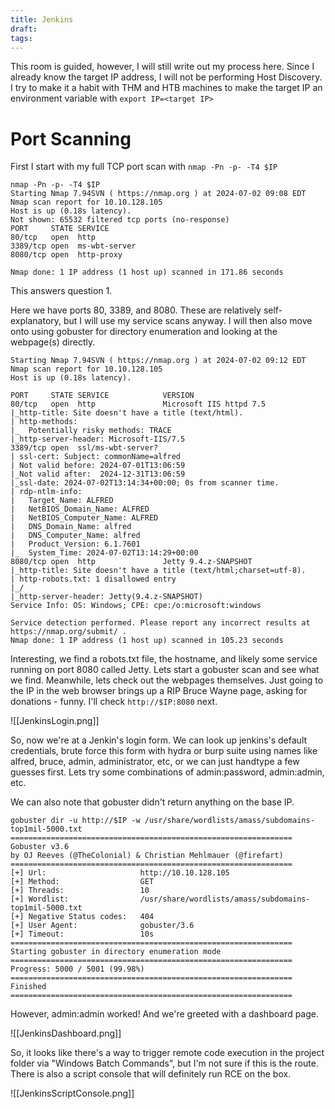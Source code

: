 ```yaml
---
title: Jenkins
draft: 
tags:
---
```

This room is guided, however, I will still write out my process here. Since I already know the target IP address, I will not be performing Host Discovery. I try to make it a habit with THM and HTB machines to make the target IP an environment variable with `export IP=<target IP>`
# Port Scanning

First I start with my full TCP port scan with `nmap -Pn -p- -T4 $IP`

```
nmap -Pn -p- -T4 $IP
Starting Nmap 7.94SVN ( https://nmap.org ) at 2024-07-02 09:08 EDT
Nmap scan report for 10.10.128.105
Host is up (0.18s latency).
Not shown: 65532 filtered tcp ports (no-response)
PORT     STATE SERVICE
80/tcp   open  http
3389/tcp open  ms-wbt-server
8080/tcp open  http-proxy

Nmap done: 1 IP address (1 host up) scanned in 171.86 seconds
```
This answers question 1.

Here we have ports 80, 3389, and 8080. These are relatively self-explanatory, but I will use my service scans anyway. I will then also move onto using gobuster for directory enumeration and looking at the webpage(s) directly.
```
Starting Nmap 7.94SVN ( https://nmap.org ) at 2024-07-02 09:12 EDT
Nmap scan report for 10.10.128.105
Host is up (0.18s latency).

PORT     STATE SERVICE            VERSION
80/tcp   open  http               Microsoft IIS httpd 7.5
|_http-title: Site doesn't have a title (text/html).
| http-methods: 
|_  Potentially risky methods: TRACE
|_http-server-header: Microsoft-IIS/7.5
3389/tcp open  ssl/ms-wbt-server?
| ssl-cert: Subject: commonName=alfred
| Not valid before: 2024-07-01T13:06:59
|_Not valid after:  2024-12-31T13:06:59
|_ssl-date: 2024-07-02T13:14:34+00:00; 0s from scanner time.
| rdp-ntlm-info: 
|   Target_Name: ALFRED
|   NetBIOS_Domain_Name: ALFRED
|   NetBIOS_Computer_Name: ALFRED
|   DNS_Domain_Name: alfred
|   DNS_Computer_Name: alfred
|   Product_Version: 6.1.7601
|_  System_Time: 2024-07-02T13:14:29+00:00
8080/tcp open  http               Jetty 9.4.z-SNAPSHOT
|_http-title: Site doesn't have a title (text/html;charset=utf-8).
| http-robots.txt: 1 disallowed entry 
|_/
|_http-server-header: Jetty(9.4.z-SNAPSHOT)
Service Info: OS: Windows; CPE: cpe:/o:microsoft:windows

Service detection performed. Please report any incorrect results at https://nmap.org/submit/ .
Nmap done: 1 IP address (1 host up) scanned in 105.23 seconds
```

Interesting, we find a robots.txt file, the hostname, and likely some service running on port 8080 called Jetty. Lets start a gobuster scan and see what we find. Meanwhile, lets check out the webpages themselves. Just going to the IP in the web browser brings up a RIP Bruce Wayne page, asking for donations - funny. I'll check `http://$IP:8080` next.

![[JenkinsLogin.png]]

So, now we're at a Jenkin's login form. We can look up jenkins's default credentials, brute force this form with hydra or burp suite using names like alfred, bruce, admin, administrator, etc, or we can just handtype a few guesses first. Lets try some combinations of admin:password, admin:admin, etc.

We can also note that gobuster didn't return anything on the base IP.
```
gobuster dir -u http://$IP -w /usr/share/wordlists/amass/subdomains-top1mil-5000.txt
===============================================================
Gobuster v3.6
by OJ Reeves (@TheColonial) & Christian Mehlmauer (@firefart)
===============================================================
[+] Url:                     http://10.10.128.105
[+] Method:                  GET
[+] Threads:                 10
[+] Wordlist:                /usr/share/wordlists/amass/subdomains-top1mil-5000.txt
[+] Negative Status codes:   404
[+] User Agent:              gobuster/3.6
[+] Timeout:                 10s
===============================================================
Starting gobuster in directory enumeration mode
===============================================================
Progress: 5000 / 5001 (99.98%)
===============================================================
Finished
===============================================================
```

However, admin:admin worked! And we're greeted with a dashboard page.

![[JenkinsDashboard.png]]

So, it looks like there's a way to trigger remote code execution in the project folder via "Windows Batch Commands", but I'm not sure if this is the route. There is also a script console that will definitely run RCE on the box. 

![[JenkinsScriptConsole.png]]
